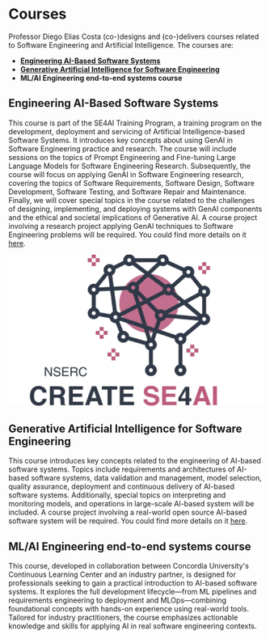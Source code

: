 # Courses


Professor Diego Elias Costa (co-)designs and (co-)delivers courses related to Software Engineering and Artificial Intelligence. The courses are:

- [**Engineering AI-Based Software Systems**](https://github.com/create-se4ai/engineering-ai-systems-course)
- [**Generative Artificial Intelligence for Software Engineering**](https://github.com/REALISELab/GenAI4SE-course)
- **ML/AI Engineering end-to-end systems course**

## Engineering AI-Based Software Systems

This course is part of the SE4AI Training Program, a training program on the development, deployment and servicing of Artificial Intelligence-based Software Systems. It introduces key concepts about using GenAI in Software Engineering practice and research. The course will include sessions on the topics of Prompt Engineering and Fine-tuning Large Language Models for Software Engineering Research. Subsequently, the course will focus on applying GenAI in Software Engineering research, covering the topics of Software Requirements, Software Design, Software Development, Software Testing, and Software Repair and Maintenance. Finally, we will cover special topics in the course related to the challenges of designing, implementing, and deploying systems with GenAI components and the ethical and societal implications of Generative AI. A course project involving a research project applying GenAI techniques to Software Engineering problems will be required.
You could find more details on it [here](https://github.com/create-se4ai/engineering-ai-systems-course).

![SE4AI Logo](../../static/img/se4ai-logo.png)

## Generative Artificial Intelligence for Software Engineering

This course introduces key concepts related to the engineering of AI-based software systems. Topics include requirements and architectures of AI-based software systems, data validation and management, model selection, quality assurance, deployment and continuous delivery of AI-based software systems. Additionally, special topics on interpreting and monitoring models, and operations in large-scale AI-based system will be included. A course project involving a real-world open source AI-based software system will be required.
You could find more details on it [here](https://github.com/REALISELab/GenAI4SE-course).

## ML/AI Engineering end-to-end systems course

This course, developed in collaboration between Concordia University's Continuous Learning Center and an industry partner, is designed for professionals seeking to gain a practical introduction to AI-based software systems. It explores the full development lifecycle—from ML pipelines and requirements engineering to deployment and MLOps—combining foundational concepts with hands-on experience using real-world tools. Tailored for industry practitioners, the course emphasizes actionable knowledge and skills for applying AI in real software engineering contexts.